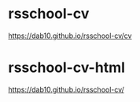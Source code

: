 # rsschool-cv
https://dab10.github.io/rsschool-cv/cv
# rsschool-cv-html
https://dab10.github.io/rsschool-cv/